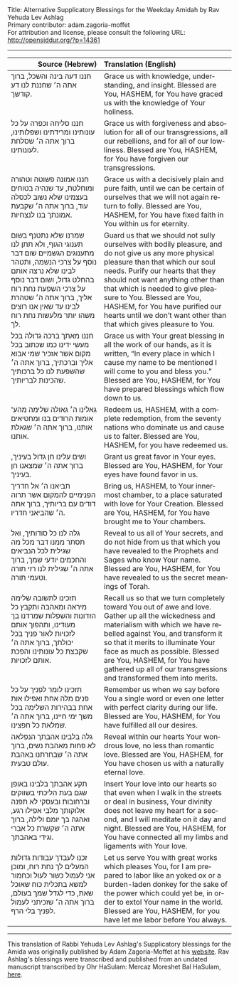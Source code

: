 <html>
<head></head>
<body>
Title: Alternative Supplicatory Blessings for the Weekday Amidah by Rav Yehuda Lev Ashlag<br />
Primary contributor: adam.zagoria-moffet<br />
For attribution and license, please consult the following URL: <a href="http://opensiddur.org/?p=14361">http://opensiddur.org/?p=14361</a>
<p />
<hr />

<table style="margin-left: auto;margin-right: auto;" class="draggable">
<thead><tr><th id="x" style="text-align: right;">Source (Hebrew)</th><th style="text-align: left;">Translation (English)</th></tr></thead>
<tbody>
<tr><td style="vertical-align:top;">
<div class="liturgy" lang="he">
חננו דעה בינה והשכל, 
ברוך אתה ה׳ שחננת לנו דע קודשך.
</span></div></td>

<td style="vertical-align:top;">
<div class="english" lang="en">
Grace us with knowledge, understanding, and insight. 
Blessed are You, HASHEM, for You have graced us with the knowledge of Your holiness. 
</div></td>
</tr>


<tr><td style="vertical-align:top;">
<div class="liturgy" lang="he">
חננו סליחה וכפרה על כל עונותינו ומרידתינו ושפלותינו, 
ברוך אתה ה׳ שסלחת לעונותינו.
</span></div></td>

<td style="vertical-align:top;">
<div class="english" lang="en">
Grace us with forgiveness and absolution for all of our transgressions, all our rebellions, and for all of our lowliness. 
Blessed are You, HASHEM, for You have forgiven our transgressions. 
</div></td>
</tr>


<tr><td style="vertical-align:top;">
<div class="liturgy" lang="he">
חננו אמונה פשוטה וטהורה ומוחלטת, 
עד שנהיה בטוחים בעצמינו שלא נשוב לכסלה עוד, 
ברוך אתה ה׳ שקבעת אמונתך בנו לנצחיות.
</span></div></td>

<td style="vertical-align:top;">
<div class="english" lang="en">
Grace us with a decisively plain and pure faith, 
until we can be certain of ourselves that we will not again return to folly. 
Blessed are You, HASHEM, for You have fixed faith in You within us for eternity. 
</div></td>
</tr>


<tr><td style="vertical-align:top;">
<div class="liturgy" lang="he">
שמרנו שלא נתטנף בשום תענוגי הגוף, 
ולא תתן לנו מתענוגים הגשמיים שום דבר נוסף על צרכי הנשמה, 
ותטהר לבינו שלא נרצה אותם בהחלט גדול, ושום דבר נוסף על צרכי השפעת נחת רוח אליך, 
ברוך אתה ה׳ שטהרת לבינו עד שאין אנו רוצים משהו יותר מלעשות נחת רוח לך.
</span></div></td>

<td style="vertical-align:top;">
<div class="english" lang="en">
Guard us that we should not sully ourselves with bodily pleasure, 
and do not give us any more physical pleasure than that which our soul needs. 
Purify our hearts that they should not want anything other than that which is needed to give pleasure to You. 
Blessed are You, HASHEM, for You have purified our hearts until we don’t want other than that which gives pleasure to You. 
</div></td>
</tr>


<tr><td style="vertical-align:top;">
<div class="liturgy" lang="he">
חננו מאתך ברכה גדולה בכל מעשי ידינו 
כמו שכתוב בכל מקום אשר אזכיר שמי אבוא אליך וברכתיך, 
ברוך אתה ה׳ שהשפעת לנו כל ברכותיך שהכינות לבריותיך.
</span></div></td>

<td style="vertical-align:top;">
<div class="english" lang="en">
Grace us with Your great blessing in all the work of our hands, 
as it is written, “In every place in which I cause my name to be mentioned I will come to you and bless you.” 
Blessed are You, HASHEM, for You have prepared blessings which flow down to us. 
</div></td>
</tr>


<tr><td style="vertical-align:top;">
<div class="liturgy" lang="he">
גאלינו ה׳ גאולה שלימה מהע' אומות הרודים בנו ומחטיאים אותנו, 
ברוך אתה ה׳ שגאלת אותנו. 
</span></div></td>

<td style="vertical-align:top;">
<div class="english" lang="en">
Redeem us, HASHEM, with a complete redemption, from the seventy nations who dominate us and cause us to falter. 
Blessed are You, HASHEM, for you have redeemed us. 
</div></td>
</tr>


<tr><td style="vertical-align:top;">
<div class="liturgy" lang="he">
ושים עלינו חן גדול בעיניך, 
ברוך אתה ה׳ שמצאנו חן בעיניך.
</span></div></td>

<td style="vertical-align:top;">
<div class="english" lang="en">
Grant us great favor in Your eyes. 
Blessed are You, HASHEM, for Your eyes have found favor in us. 
</div></td>
</tr>


<tr><td style="vertical-align:top;">
<div class="liturgy" lang="he">
תביאנו ה׳ אל חדריך הפנימיים להמקום אשר תרוה דודים עם בריותיך, 
ברוך אתה ה׳ שהביאני חדריו.
</span></div></td>

<td style="vertical-align:top;">
<div class="english" lang="en">
Bring us, HASHEM, to Your innermost chamber, to a place saturated with love for Your Creation. 
Blessed are You, HASHEM, for You have brought me to Your chambers.
</div></td>
</tr>


<tr><td style="vertical-align:top;">
<div class="liturgy" lang="he">
גלה לנו כל סודותיך, 
ואל תסתר ממנו דבר מכל מה שגילית לכל הנביאים והחכמים יודעי שמך, 
ברוך אתה ה׳ שגילית לנו רזי תורה וטעמי תורה.
</span></div></td>

<td style="vertical-align:top;">
<div class="english" lang="en">
Reveal to us all of Your secrets, 
and do not hide from us that which you have revealed to the Prophets and Sages who know Your name. 
Blessed are You, HASHEM, for You have revealed to us the secret meanings of Torah.
</div></td>
</tr>


<tr><td style="vertical-align:top;">
<div class="liturgy" lang="he">
תזכינו לתשובה שלימה מיראה ומאהבה 
ותקבץ כל הזדונות והשפלות שמרדנו בך מעודינו, 
ותהפוך אותם לזכויות לאור פניך בכל יכולתך, 
ברוך אתה ה׳ שקבצת כל עונותינו והפכת אותם לזכויות.
</span></div></td>

<td style="vertical-align:top;">
<div class="english" lang="en">
Recall us so that we turn completely toward You out of awe and love. 
Gather up all the wickedness and materialism with which we have rebelled against You, 
and transform it so that it merits to illuminate Your face as much as possible. 
Blessed are You, HASHEM, for You have gathered up all of our transgressions and transformed them into merits. 
</div></td>
</tr>


<tr><td style="vertical-align:top;">
<div class="liturgy" lang="he">
תזכינו לומר לפניך על כל פנים מלה אחת ואפילו אות אחת בבהירות השלימה בכל משך ימי חיינו, 
ברוך אתה ה׳ שמלאת כל חפצינו.
</span></div></td>

<td style="vertical-align:top;">
<div class="english" lang="en">
Remember us when we say before You a single word or even one letter with perfect clarity during our life. 
Blessed are You, HASHEM, for You have fulfilled all our desires. 
</div></td>
</tr>


<tr><td style="vertical-align:top;">
<div class="liturgy" lang="he">
גלה בלבינו אהבתך הנפלאה לא פחות מאהבת נשים, 
ברוך אתה ה׳ שבחרתנו באהבת עולם טבעית.
</span></div></td>

<td style="vertical-align:top;">
<div class="english" lang="en">
Reveal within our hearts Your wondrous love, no less than romantic love. 
Blessed are You, HASHEM, for You have chosen us with a naturally eternal love. 
</div></td>
</tr>


<tr><td style="vertical-align:top;">
<div class="liturgy" lang="he">
תקע אהבתך בלבינו באופן שגם בעת הליכתי בשווקים וברחובות ובעסקי לא תפנה אלוקותך מלבי אפילו רגע, ואהגה בך יומם ולילה, 
ברוך אתה ה׳ שקשרת כל אברי וגידי באהבתך.
</span></div></td>

<td style="vertical-align:top;">
<div class="english" lang="en">
Insert Your love into our hearts so that even when I walk in the streets or deal in business, Your divinity does not leave my heart for a second, and I will meditate on it day and night. 
Blessed are You, HASHEM, for You have connected all my limbs and ligaments with Your love. 
</div></td>
</tr>


<tr><td style="vertical-align:top;">
<div class="liturgy" lang="he">
זכנו לעבדך עבודות גדולות המעלים לך נחת רוח, 
ומוכן אני לעמול כשור לעול וכחמור למשא בתכלית כוח שאוכל שאת, 
כדי לגדל שמך בעולם, 
ברוך אתה ה׳ שזכיתני לעמול לפניך בלי הרף. 
</span></div></td>

<td style="vertical-align:top;">
<div class="english" lang="en">
Let us serve You with great works which pleases You, 
for I am prepared to labor like an yoked ox or a burden-laden donkey for the sake of the power which could yet be, 
in order to extol Your name in the world. 
Blessed are You, HASHEM, for you have let me labor before You always. 
</div></td>
</tr>
</tbody></table>

<hr />
This translation of Rabbi Yehuda Lev Ashlag's Supplicatory blessings for the Amida was originally published by Adam Zagoria-Moffet at his <a href="http://azmoffet.com/blog/2016/9/7/another-amidah-r-yehuda-ashlags-alternative-blessings">website</a>. Rav Ashlag's blessings were transcribed and published from an undated manuscript transcribed by Ohr HaSulam: Mercaz Moreshet Bal HaSulam, <a href="http://www.orhasulam.org/doc-share.php?file=%D7%A1%D7%93%D7%A8-%D7%AA%D7%A4%D7%99%D7%9C%D7%94.pdf&title=%D7%A1%D7%93%D7%A8%20%D7%AA%D7%A4%D7%99%D7%9C%D7%94&t=1473330988">here</a>.

</body>
</html>